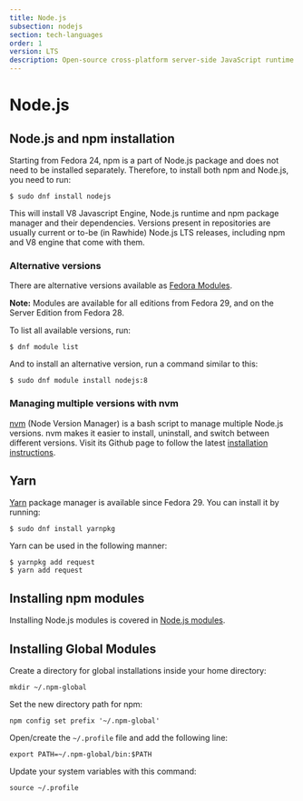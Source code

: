 ```yaml
---
title: Node.js
subsection: nodejs
section: tech-languages
order: 1
version: LTS
description: Open-source cross-platform server-side JavaScript runtime environment.
---
```


# Node.js

## Node.js and npm installation

Starting from Fedora 24, npm is a part of Node.js package and does not need to be installed separately. Therefore, to install both npm and Node.js, you need to run:

```
$ sudo dnf install nodejs
```

This will install V8 Javascript Engine, Node.js runtime and npm package manager and their dependencies. Versions present in repositories are usually current or to-be (in Rawhide) Node.js LTS releases, including npm and V8 engine that come with them.

### Alternative versions

There are alternative versions available as [Fedora Modules](https://docs.fedoraproject.org/en-US/modularity/using-modules/). 

**Note:** Modules are available for all editions from Fedora 29, and on the Server Edition from Fedora 28.

To list all available versions, run:

```
$ dnf module list
```

And to install an alternative version, run a command similar to this:

```
$ sudo dnf module install nodejs:8
```

### Managing multiple versions with nvm

[nvm](https://github.com/nvm-sh/nvm#about) (Node Version Manager) is a bash script to manage multiple Node.js versions. nvm makes it easier to install, uninstall, and switch between different versions. Visit its Github page to follow the latest [installation instructions](https://github.com/nvm-sh/nvm#installing-and-updating).

## Yarn

[Yarn](https://yarnpkg.com/en/) package manager is available since Fedora 29. You can install it by running:

```
$ sudo dnf install yarnpkg
```

Yarn can be used in the following manner:

```
$ yarnpkg add request
$ yarn add request
```

## Installing npm modules

Installing Node.js modules is covered in [Node.js modules](/tech/languages/nodejs/modules.html).

## Installing Global Modules

Create a directory for global installations inside your home directory:
```
mkdir ~/.npm-global
```

Set the new directory path for npm:
```
npm config set prefix '~/.npm-global'
```

Open/create the `~/.profile` file and add the following line:
```
export PATH=~/.npm-global/bin:$PATH
```

Update your system variables with this command:
```
source ~/.profile
```
